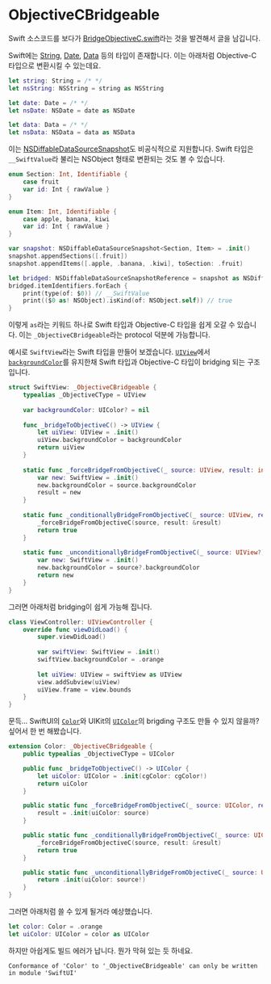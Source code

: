 # ObjectiveCBridgeable

Swift 소스코드를 보다가 [BridgeObjectiveC.swift](https://github.com/apple/swift/blob/main/stdlib/public/core/BridgeObjectiveC.swift)라는 것을 발견해서 글을 남깁니다.

Swift에는 [String](https://developer.apple.com/documentation/swift/string), [Date](https://developer.apple.com/documentation/foundation/date), [Data](https://developer.apple.com/documentation/foundation/data) 등의 타입이 존재합니다. 이는 아래처럼 Objective-C 타입으로 변환시킬 수 있는데요.

```swift
let string: String = /* */
let nsString: NSString = string as NSString

let date: Date = /* */
let nsDate: NSDate = date as NSDate

let data: Data = /* */
let nsData: NSData = data as NSData
```

이는 [NSDiffableDataSourceSnapshot](https://developer.apple.com/documentation/uikit/nsdiffabledatasourcesnapshot)도 비공식적으로 지원합니다. Swift 타입은 `__SwiftValue`라 불리는 NSObject 형태로 변환되는 것도 볼 수 있습니다.

```swift
enum Section: Int, Identifiable {
    case fruit
    var id: Int { rawValue }
}

enum Item: Int, Identifiable {
    case apple, banana, kiwi
    var id: Int { rawValue }
}

var snapshot: NSDiffableDataSourceSnapshot<Section, Item> = .init()
snapshot.appendSections([.fruit])
snapshot.appendItems([.apple, .banana, .kiwi], toSection: .fruit)

let bridged: NSDiffableDataSourceSnapshotReference = snapshot as NSDiffableDataSourceSnapshotReference
bridged.itemIdentifiers.forEach {
    print(type(of: $0)) // __SwiftValue
    print(($0 as! NSObject).isKind(of: NSObject.self)) // true
}
```

이렇게 `as`라는 키워드 하나로 Swift 타입과 Objective-C 타입을 쉽게 오갈 수 있습니다. 이는 `_ObjectiveCBridgeable`라는 protocol 덕분에 가능합니다.

예시로 `SwiftView`라는 Swift 타입을 만들어 보겠습니다. [`UIView`](https://developer.apple.com/documentation/uikit/uiview)에서 [`backgroundColor`](https://developer.apple.com/documentation/uikit/uiview/1622591-backgroundcolor)를 유지한채 Swift 타입과 Objective-C 타입이 bridging 되는 구조입니다.

```swift
struct SwiftView: _ObjectiveCBridgeable {
    typealias _ObjectiveCType = UIView
    
    var backgroundColor: UIColor? = nil
    
    func _bridgeToObjectiveC() -> UIView {
        let uiView: UIView = .init()
        uiView.backgroundColor = backgroundColor
        return uiView
    }
    
    static func _forceBridgeFromObjectiveC(_ source: UIView, result: inout SwiftView?) {
        var new: SwiftView = .init()
        new.backgroundColor = source.backgroundColor
        result = new
    }
    
    static func _conditionallyBridgeFromObjectiveC(_ source: UIView, result: inout SwiftView?) -> Bool {
        _forceBridgeFromObjectiveC(source, result: &result)
        return true
    }
    
    static func _unconditionallyBridgeFromObjectiveC(_ source: UIView?) -> SwiftView {
        var new: SwiftView = .init()
        new.backgroundColor = source?.backgroundColor
        return new
    }
}
```

그러면 아래처럼 bridging이 쉽게 가능해 집니다.

```swift
class ViewController: UIViewController {
    override func viewDidLoad() {
        super.viewDidLoad()
        
        var swiftView: SwiftView = .init()
        swiftView.backgroundColor = .orange
        
        let uiView: UIView = swiftView as UIView
        view.addSubview(uiView)
        uiView.frame = view.bounds
    }
}
```

문득... SwiftUI의 [`Color`](https://developer.apple.com/documentation/swiftui/color)와 UIKit의 [`UIColor`](https://developer.apple.com/documentation/uikit/uicolor)의 brigding 구조도 만들 수 있지 않을까? 싶어서 한 번 해봤습니다.

```swift
extension Color: _ObjectiveCBridgeable {
    public typealias _ObjectiveCType = UIColor

    public func _bridgeToObjectiveC() -> UIColor {
        let uiColor: UIColor = .init(cgColor: cgColor!)
        return uiColor
    }

    public static func _forceBridgeFromObjectiveC(_ source: UIColor, result: inout Color?) {
        result = .init(uiColor: source)
    }

    public static func _conditionallyBridgeFromObjectiveC(_ source: UIColor, result: inout Color?) -> Bool {
        _forceBridgeFromObjectiveC(source, result: &result)
        return true
    }

    public static func _unconditionallyBridgeFromObjectiveC(_ source: UIColor?) -> Color {
        return .init(uiColor: source!)
    }
}
```

그러면 아래처럼 쓸 수 있게 될거라 예상했습니다.

```swift
let color: Color = .orange
let uiColor: UIColor = color as UIColor
```

하지만 아쉽게도 빌드 에러가 납니다. 뭔가 막혀 있는 듯 하네요.

    Conformance of 'Color' to '_ObjectiveCBridgeable' can only be written in module 'SwiftUI'
